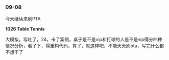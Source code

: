 ### 09-08

今天继续来刷PTA

**1026 Table Tennis**

大模拟，写吐了，24，卡了案例，桌子是不是vip和打球的人是不是vip得分四种情况分析，看了下，得重构代码，算了，就这样吧，不能天天刷pta，写完什么都不想干了